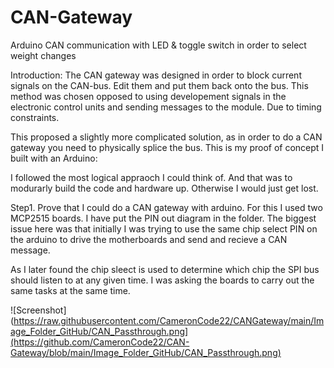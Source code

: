 # CAN-Gateway
Arduino CAN communication with LED &amp; toggle switch in order to select weight changes

Introduction: The CAN gateway was designed in order to block current signals on the CAN-bus. Edit them and put them back onto the bus. This method was chosen opposed to using developement signals in the electronic control units and sending messages to the module. Due to timing constraints.

This proposed a slightly more complicated solution, as in order to do a CAN gateway you need to physically splice the bus. This is my proof of concept I built with an Arduino:

I followed the most logical appraoch I could think of. And that was to modurarly build the code and hardware up. Otherwise I would just get lost.

Step1. Prove that I could do a CAN gateway with arduino. 
For this I used two MCP2515 boards. I have put the PIN out diagram in the folder. The biggest issue here was that initially I was trying to use the same chip select PIN on the arduino to drive the motherboards and send and recieve a CAN message.

As I later found the chip sleect is used to determine which chip the SPI bus should listen to at any given time. I was asking the boards to carry out the same tasks at the same time.

![Screenshot](https://raw.githubusercontent.com/CameronCode22/CANGateway/main/Image_Folder_GitHub/CAN_Passthrough.png](https://github.com/CameronCode22/CAN-Gateway/blob/main/Image_Folder_GitHub/CAN_Passthrough.png)


